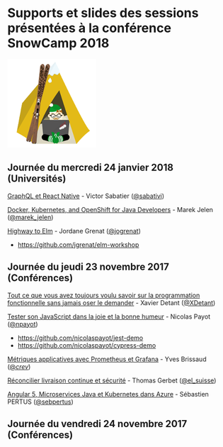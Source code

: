 # Supports et slides des sessions présentées à la conférence SnowCamp 2018
![Logo SnowCamp](./alpes-snow-full-illustration-orig.png)


## Journée du mercredi 24 janvier 2018 (Universités)

[GraphQL et React Native](http://snowcamp.surge.sh) - Victor Sabatier ([@sabativi](https://twitter.com/sabativi))


[Docker, Kubernetes, and OpenShift for Java Developers](http://bit.ly/javaoneworkshop) - Marek Jelen ([@marek_jelen](https://twitter.com/marek_jelen))


[Highway to Elm](http://slides.com/ereold/elmlang-workshop#/) - Jordane Grenat ([@jogrenat](https://twitter.com/jogrenat))
 * https://github.com/jgrenat/elm-workshop


## Journée du jeudi 23 novembre 2017 (Conférences)

[Tout ce que vous avez toujours voulu savoir sur la programmation fonctionnelle sans jamais oser le demander](https://www.youtube.com/watch?v=IQ1kDpGeoCk&t=2s) - Xavier Detant ([@XDetant](https://twitter.com/XDetant))


[Tester son JavaScript dans la joie et la bonne humeur](http://slides.com/npayot/snowcamp2018-modern-js-testing) - Nicolas Payot ([@npayot](https://twitter.com/npayot))
 * https://github.com/nicolaspayot/jest-demo
 * https://github.com/nicolaspayot/cypress-demo
 
 
[Métriques applicatives avec Prometheus et Grafana](https://speakerdeck.com/eunomie/metriques-applicatives-avec-prometheus-et-grafana) - Yves Brissaud ([@_crev_](https://twitter.com/_crev_))


[Réconcilier livraison continue et sécurité](https://lesuisse.github.io/slides/SnowCamp/SnowCamp_Enalean_Continuous_Delivery_Secure_Code_Delivery.pdf) - Thomas Gerbet ([@el_suisse](https://twitter.com/@el_suisse))


[Angular 5, Microservices Java et Kubernetes dans Azure](https://github.com/Mimetis/Jhispter-Kubernetes) - Sébastien PERTUS ([@sebpertus](https://twitter.com/sebpertus))



## Journée du vendredi 24 novembre 2017 (Conférences)



